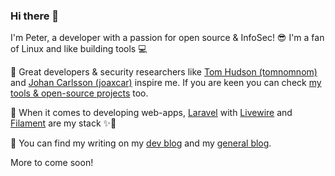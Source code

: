 ### Hi there 👋

I'm Peter, a developer with a passion for open source & InfoSec! 😎 I'm a fan of Linux and like building tools 💻

🧰 Great developers & security researchers like [Tom Hudson (tomnomnom)](https://github.com/tomnomnom) and [Johan Carlsson (joaxcar)](https://hackerone.com/joaxcar?type=user) inspire me. If you are keen you can check [my tools & open-source projects](https://github.com/spekulatius?tab=repositories&q=&type=source&language=&sort=) too.

👷️ When it comes to developing web-apps, [Laravel](https://github.com/laravel/laravel) with [Livewire](https://github.com/livewire/livewire) and [Filament](https://github.com/filamentphp/filament) are my stack ✨️🤩️

💬 You can find my writing on my [dev blog](https://releasecandidate.dev) and my [general blog](https://peterthaleikis.com). 

More to come soon!

